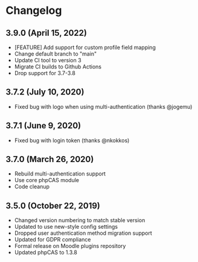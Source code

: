 # Changelog

## 3.9.0 (April 15, 2022)

- [FEATURE] Add support for custom profile field mapping
- Change default branch to "main"
- Update CI tool to version 3
- Migrate CI builds to Github Actions
- Drop support for 3.7-3.8

## 3.7.2 (July 10, 2020)

- Fixed bug with logo when using multi-authentication (thanks @jogemu)

## 3.7.1 (June 9, 2020)

- Fixed bug with login token (thanks @nkokkos)

## 3.7.0 (March 26, 2020)

- Rebuild multi-authentication support
- Use core phpCAS module
- Code cleanup

## 3.5.0 (October 22, 2019)

- Changed version numbering to match stable version
- Updated to use new-style config settings
- Dropped user authentication method migration support
- Updated for GDPR compliance
- Formal release on Moodle plugins repository
- Updated phpCAS to 1.3.8
